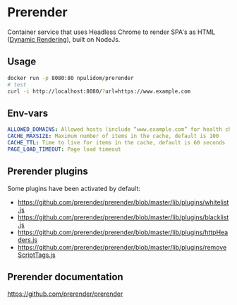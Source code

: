 # Prerender

Container service that uses Headless Chrome to render SPA's as HTML ([Dynamic Rendering](https://developers.google.com/search/docs/guides/dynamic-rendering)), built on NodeJs.

## Usage

```bash
docker run -p 8080:80 npulidom/prerender
# test
curl -i http://localhost:8080/?url=https://www.example.com

```

## Env-vars

```yml
ALLOWED_DOMAINS: Allowed hosts (include “www.example.com” for health checks)
CACHE_MAXSIZE: Maximum number of items in the cache, default is 100
CACHE_TTL: Time to live for items in the cache, default is 60 seconds
PAGE_LOAD_TIMEOUT: Page load timeout
```

## Prerender plugins

Some plugins have been activated by default:

- https://github.com/prerender/prerender/blob/master/lib/plugins/whitelist.js
- https://github.com/prerender/prerender/blob/master/lib/plugins/blacklist.js
- https://github.com/prerender/prerender/blob/master/lib/plugins/httpHeaders.js
- https://github.com/prerender/prerender/blob/master/lib/plugins/removeScriptTags.js

## Prerender documentation

https://github.com/prerender/prerender
